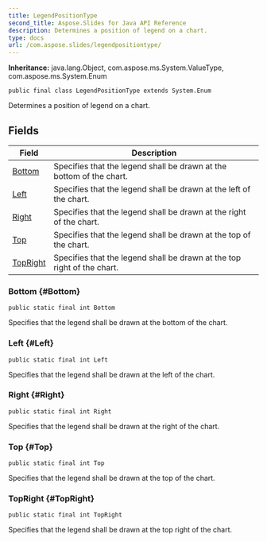 ```yaml
---
title: LegendPositionType
second_title: Aspose.Slides for Java API Reference
description: Determines a position of legend on a chart.
type: docs
url: /com.aspose.slides/legendpositiontype/
---
```

**Inheritance:**
java.lang.Object, com.aspose.ms.System.ValueType, com.aspose.ms.System.Enum
```
public final class LegendPositionType extends System.Enum
```

Determines a position of legend on a chart.
## Fields

| Field | Description |
| --- | --- |
| [Bottom](#Bottom) | Specifies that the legend shall be drawn at the bottom of the chart. |
| [Left](#Left) | Specifies that the legend shall be drawn at the left of the chart. |
| [Right](#Right) | Specifies that the legend shall be drawn at the right of the chart. |
| [Top](#Top) | Specifies that the legend shall be drawn at the top of the chart. |
| [TopRight](#TopRight) | Specifies that the legend shall be drawn at the top right of the chart. |
### Bottom {#Bottom}
```
public static final int Bottom
```


Specifies that the legend shall be drawn at the bottom of the chart.

### Left {#Left}
```
public static final int Left
```


Specifies that the legend shall be drawn at the left of the chart.

### Right {#Right}
```
public static final int Right
```


Specifies that the legend shall be drawn at the right of the chart.

### Top {#Top}
```
public static final int Top
```


Specifies that the legend shall be drawn at the top of the chart.

### TopRight {#TopRight}
```
public static final int TopRight
```


Specifies that the legend shall be drawn at the top right of the chart.

